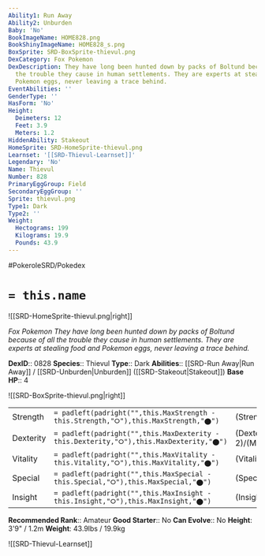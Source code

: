 ```yaml
---
Ability1: Run Away
Ability2: Unburden
Baby: 'No'
BookImageName: HOME828.png
BookShinyImageName: HOME828_s.png
BoxSprite: SRD-BoxSprite-thievul.png
DexCategory: Fox Pokemon
DexDescription: They have long been hunted down by packs of Boltund because of all
  the trouble they cause in human settlements. They are experts at stealing food and
  Pokemon eggs, never leaving a trace behind.
EventAbilities: ''
GenderType: ''
HasForm: 'No'
Height:
  Deimeters: 12
  Feet: 3.9
  Meters: 1.2
HiddenAbility: Stakeout
HomeSprite: SRD-HomeSprite-thievul.png
Learnset: '[[SRD-Thievul-Learnset]]'
Legendary: 'No'
Name: Thievul
Number: 828
PrimaryEggGroup: Field
SecondaryEggGroup: ''
Sprite: thievul.png
Type1: Dark
Type2: ''
Weight:
  Hectograms: 199
  Kilograms: 19.9
  Pounds: 43.9
---
```


#PokeroleSRD/Pokedex

# `= this.name`

![[SRD-HomeSprite-thievul.png|right]]

*Fox Pokemon*
*They have long been hunted down by packs of Boltund because of all the trouble they cause in human settlements. They are experts at stealing food and Pokemon eggs, never leaving a trace behind.*

**DexID**:: 0828
**Species**:: Thievul
**Type**:: Dark
**Abilities**:: [[SRD-Run Away|Run Away]] / [[SRD-Unburden|Unburden]] ([[SRD-Stakeout|Stakeout]])
**Base HP**:: 4

![[SRD-BoxSprite-thievul.png|right]]

|           |                                                                                        |                                          |
| --------- | -------------------------------------------------------------------------------------- | ---------------------------------------- |
| Strength  | `= padleft(padright("",this.MaxStrength - this.Strength,"⭘"),this.MaxStrength,"⬤")`    | (Strength::2)/(MaxStrength::4)   |
| Dexterity | `= padleft(padright("",this.MaxDexterity - this.Dexterity,"⭘"),this.MaxDexterity,"⬤")` | (Dexterity:: 2)/(MaxDexterity::5) |
| Vitality  | `= padleft(padright("",this.MaxVitality - this.Vitality,"⭘"),this.MaxVitality,"⬤")`    | (Vitality::2)/(MaxVitality::4)   |
| Special   | `= padleft(padright("",this.MaxSpecial - this.Special,"⭘"),this.MaxSpecial,"⬤")`       | (Special::2)/(MaxSpecial::5)     |
| Insight   | `= padleft(padright("",this.MaxInsight - this.Insight,"⭘"),this.MaxInsight,"⬤")`       | (Insight::2)/(MaxInsight::5)     |

**Recommended Rank**:: Amateur
**Good Starter**:: No
**Can Evolve**:: No
**Height**: 3'9" / 1.2m
**Weight**: 43.9lbs / 19.9kg

![[SRD-Thievul-Learnset]]